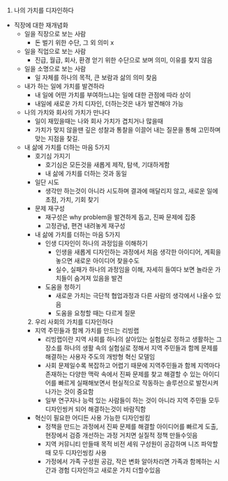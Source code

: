 1. 나의 가치를 디자인하다
- 직장에 대한 재개념화
  - 일을 직장으로 보는 사람
    - 돈 벌기 위한 수단, 그 외 의미 x
  - 일을 직업으로 보는 사람
    - 진급, 월급, 회사, 환경 얻기 위한 수단으로 보며 의미, 이유를 찾지 않음
  - 일을 소명으로 보는 사람
    - 일 자체를 하나의 목적, 큰 보람과 삶의 의미 찾음
  - 내가 하는 일에 가치를 발견하라
    - 내 일에 어떤 가치를 부여하느냐는 일에 대한 관점에 따라 상이
    - 내일에 새로운 가치 디자인, 더하는것은 내가 발견해야 가능
  - 나의 가치와 회사의 가치가 만나다
    - 일이 재밌을때는 나와 회사 가치가 겹치거나 많을때
    - 가치가 맞지 않을땐 깊은 성찰과 통찰을 이끌어 내는 질문을 통해 고민하며 맞는 지점을 찾길. 
  - 내 삶에 가치를 더하는 마음 5가지
    - 호기심 가지기
      - 호기심은 모든것을 새롭게 제작, 탐색, 기대하게함
      - 내 삶에 가치를 더하는 것과 동일
    - 일단 시도
      - 생각만 하는것이 아니라 시도하며 결과에 매달리지 않고, 새로운 일에 초점, 가치, 기회 찾기
    - 문제 재구성
      - 재구성은 why problem을 발견하게 돕고, 진짜 문제에 집중
      - 고정관념, 편견 내려놓게 재구성
    - 내 삶에 가치를 더하는 마음 5가지
      - 인생 디자인이 하나의 과정임을 이해하기
        - 인생을 새롭게 디자인하는 과정에서 처음 생각한 아이디어, 계획을 놓으면 새로운 아이디어 찾을수도
        - 실수, 실패가 하나의 과정임을 이해, 자세히 들여다 보면 놀라운 가치들이 숨겨져 있음을 발견
      - 도움을 청하기
        - 새로운 가치는 극단적 협업과정과 다른 사람의 생각에서 나올수 있음
        - 도움을 요청할 때는 다르게 질문
    2. 우리 사회의 가치를 디자인하다
      - 지역 주민들과 함께 가치를 만드는 리빙랩
        - 리빙랩이란 지역 사회를 하나의 살아있는 실험실로 정하고 생활하는 그 장소를 하나의 생활 속의 실험실로 정해서
          지역 주민들과 함께 문제를 해결하는 사용자 주도의 개방형 혁신 모델임
        - 사회 문제일수록 복잡하고 어렵기 때문에 지역주민들과 함께 지역마다 존재하는 다양한 맥락 속에서 진짜 문제를 찾고
          해결할 수 있는 아이디어를 빠르게 실패해보면서 현실적으로 작동하는 솔루션으로 발전시켜 나가는 것이 중요함
        - 일부 연구자나 능력 있는 사람들이 하는 것이 아니라 지역 주민들 모두 디자인씽커 되어 해결하는것이 바람직함
      - 혁신이 필요한 어디든 사용 가능한 디자인씽킹
        - 정책을 만드는 과정에서 진짜 문제를 해결할 아이디어를 빠르게 도출, 현장에서 검증 개선하는 과정 거치면 실질적 정책 만들수잇음
        - 지역 커뮤니티 만들때 목적 비전 세워 구성원이 공감하며 니즈 파악할때 모두 디자인씽킹 사용
        - 가정에서 가족 구성원 공감, 작은 변화 알아차리면 가족과 함께하는 시간과 경험 디자인하고 새로운 가치 더할수있음
        
 
